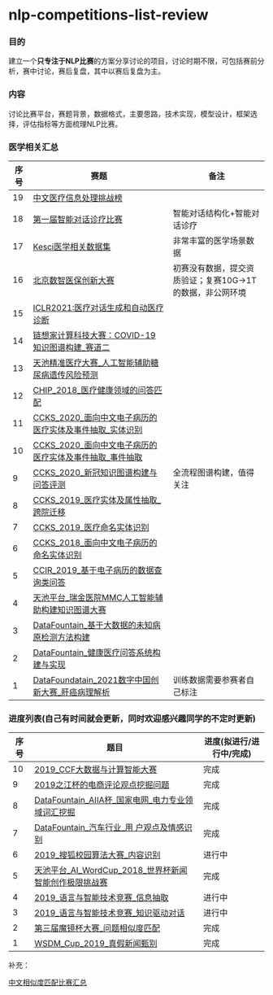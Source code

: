 # nlp-competitions-list-review

### 目的

建立一个**只专注于NLP比赛**的方案分享讨论的项目，讨论时期不限，可包括赛前分析，赛中讨论，赛后复盘，其中以赛后复盘为主。

### 内容

讨论比赛平台，赛题背景，数据格式，主要思路，技术实现，模型设计，框架选择，评估指标等方面梳理NLP比赛。

### 医学相关汇总

|序号|赛题|备注|
|------|------|------|
|19|[中文医疗信息处理挑战榜](https://tianchi.aliyun.com/dataset/dataDetail?spm=5176.22060218.J_2657303350.1.70e81343ffdz3p&dataId=95414)||
|18|[第一届智能对话诊疗比赛](http://www.fudan-disc.com/sharedtask/imcs21/index.html)|智能对话结构化+智能对话诊疗|
|17|[Kesci医学相关数据集](https://www.kesci.com/home/dataset)|非常丰富的医学场景数据|
|16|[北京数智医保创新大赛](https://www.kesci.com/home/competition/5eb3c4baa05545002d2163f8/content/2)|初赛没有数据，提交资质验证；复赛10G->1T的数据，非公网环境|
|15|[ICLR2021:医疗对话生成和自动医疗诊断](https://mp.weixin.qq.com/s?__biz=MzIwNzc2NTk0NQ==&mid=2247511995&idx=2&sn=a58fd6548df5448de63daa75eb8fdb9a&chksm=970f876da0780e7b950a39029bdd5de120e191e514c64c064c3c5099b59e1e1801c937ae3956&mpshare=1&scene=23&srcid=0309mKW8AwybsntYw9vfi7zq&sharer_sharetime=1615304183246&sharer_shareid=0e8353dcb5f53b85da8e0afe73a0021b%23rd)||
|14|[链想家计算科技大赛：COVID-19 知识图谱构建_赛道二](https://github.com/zhpmatrix/nlp-competitions-list-review/blob/master/%E9%93%BE%E6%83%B3%E5%AE%B6%E8%AE%A1%E7%AE%97%E7%A7%91%E6%8A%80%E5%A4%A7%E8%B5%9B%EF%BC%9ACOVID-19%20%E7%9F%A5%E8%AF%86%E5%9B%BE%E8%B0%B1%E6%9E%84%E5%BB%BA_%E8%B5%9B%E9%81%93%E4%BA%8C.md)|||
|13|[天池精准医疗大赛_人工智能辅助糖尿病遗传风险预测](https://github.com/zhpmatrix/nlp-competitions-list-review/blob/master/%E5%A4%A9%E6%B1%A0%E7%B2%BE%E5%87%86%E5%8C%BB%E7%96%97%E5%A4%A7%E8%B5%9B_%E4%BA%BA%E5%B7%A5%E6%99%BA%E8%83%BD%E8%BE%85%E5%8A%A9%E7%B3%96%E5%B0%BF%E7%97%85%E9%81%97%E4%BC%A0%E9%A3%8E%E9%99%A9%E9%A2%84%E6%B5%8B.md)|||
|12|[CHIP_2018_医疗健康领域的问答匹配](https://github.com/zhpmatrix/nlp-competitions-list-review/blob/master/CHIP_2018_%E5%8C%BB%E7%96%97%E5%81%A5%E5%BA%B7%E9%A2%86%E5%9F%9F%E7%9A%84%E9%97%AE%E7%AD%94%E5%8C%B9%E9%85%8D.md)||
|11|[CCKS_2020_面向中文电子病历的医疗实体及事件抽取_实体识别](https://github.com/zhpmatrix/nlp-competitions-list-review/blob/master/CCKS_2020_%E9%9D%A2%E5%90%91%E4%B8%AD%E6%96%87%E7%94%B5%E5%AD%90%E7%97%85%E5%8E%86%E7%9A%84%E5%8C%BB%E7%96%97%E5%AE%9E%E4%BD%93%E5%8F%8A%E4%BA%8B%E4%BB%B6%E6%8A%BD%E5%8F%96_%E5%AE%9E%E4%BD%93%E8%AF%86%E5%88%AB.md)||
|10|[CCKS_2020_面向中文电子病历的医疗实体及事件抽取_事件抽取](https://github.com/zhpmatrix/nlp-competitions-list-review/blob/master/CCKS_2020_%E9%9D%A2%E5%90%91%E4%B8%AD%E6%96%87%E7%94%B5%E5%AD%90%E7%97%85%E5%8E%86%E7%9A%84%E5%8C%BB%E7%96%97%E5%AE%9E%E4%BD%93%E5%8F%8A%E4%BA%8B%E4%BB%B6%E6%8A%BD%E5%8F%96_%E4%BA%8B%E4%BB%B6%E6%8A%BD%E5%8F%96.md)||
|9|[CCKS_2020_新冠知识图谱构建与问答评测](https://github.com/zhpmatrix/nlp-competitions-list-review/blob/master/CCKS_2020_%E6%96%B0%E5%86%A0%E7%9F%A5%E8%AF%86%E5%9B%BE%E8%B0%B1%E6%9E%84%E5%BB%BA%E4%B8%8E%E9%97%AE%E7%AD%94%E8%AF%84%E6%B5%8B.md)|全流程图谱构建，值得关注|
|8|[CCKS_2019_医疗实体及属性抽取_跨院迁移](https://github.com/zhpmatrix/nlp-competitions-list-review/blob/master/CCKS_2019_%E5%8C%BB%E7%96%97%E5%AE%9E%E4%BD%93%E5%8F%8A%E5%B1%9E%E6%80%A7%E6%8A%BD%E5%8F%96_%E8%B7%A8%E9%99%A2%E8%BF%81%E7%A7%BB.md)||
|7|[CCKS_2019_医疗命名实体识别](https://github.com/zhpmatrix/nlp-competitions-list-review/blob/master/CCKS_2019_%E5%8C%BB%E7%96%97%E5%91%BD%E5%90%8D%E5%AE%9E%E4%BD%93%E8%AF%86%E5%88%AB.md)||
|6|[CCKS_2018_面向中文电子病历的命名实体识别](https://github.com/zhpmatrix/nlp-competitions-list-review/blob/master/CCKS_2018_%E9%9D%A2%E5%90%91%E4%B8%AD%E6%96%87%E7%94%B5%E5%AD%90%E7%97%85%E5%8E%86%E7%9A%84%E5%91%BD%E5%90%8D%E5%AE%9E%E4%BD%93%E8%AF%86%E5%88%AB.md)||
|5|[CCIR_2019_基于电子病历的数据查询类问答](https://github.com/zhpmatrix/nlp-competitions-list-review/blob/master/CCIR_2019_%E5%9F%BA%E4%BA%8E%E7%94%B5%E5%AD%90%E7%97%85%E5%8E%86%E7%9A%84%E6%95%B0%E6%8D%AE%E6%9F%A5%E8%AF%A2%E7%B1%BB%E9%97%AE%E7%AD%94.md)||
|4|[天池平台_瑞金医院MMC人工智能辅助构建知识图谱大赛](https://github.com/zhpmatrix/nlp-competitions-list-review/blob/master/%E5%A4%A9%E6%B1%A0%E5%B9%B3%E5%8F%B0_%E7%91%9E%E9%87%91%E5%8C%BB%E9%99%A2MMC%E4%BA%BA%E5%B7%A5%E6%99%BA%E8%83%BD%E8%BE%85%E5%8A%A9%E6%9E%84%E5%BB%BA%E7%9F%A5%E8%AF%86%E5%9B%BE%E8%B0%B1%E5%A4%A7%E8%B5%9B.md)||
|3|[DataFountain_基于大数据的未知病原检测方法构建](https://github.com/zhpmatrix/nlp-competitions-list-review/blob/master/DataFountain_%E5%9F%BA%E4%BA%8E%E5%A4%A7%E6%95%B0%E6%8D%AE%E7%9A%84%E6%9C%AA%E7%9F%A5%E7%97%85%E5%8E%9F%E6%A3%80%E6%B5%8B%E6%96%B9%E6%B3%95%E6%9E%84%E5%BB%BA.md)|||
|2|[DataFountain_健康医疗问答系统构建与实现](https://github.com/zhpmatrix/nlp-competitions-list-review/blob/master/DataFountain_%E5%81%A5%E5%BA%B7%E5%8C%BB%E7%96%97%E9%97%AE%E7%AD%94%E7%B3%BB%E7%BB%9F%E6%9E%84%E5%BB%BA%E4%B8%8E%E5%AE%9E%E7%8E%B0.md)||
|1|[DataFoundatain_2021数字中国创新大赛_肝癌病理解析](https://github.com/zhpmatrix/nlp-competitions-list-review/blob/master/DataFoundatain_2021%E6%95%B0%E5%AD%97%E4%B8%AD%E5%9B%BD%E5%88%9B%E6%96%B0%E5%A4%A7%E8%B5%9B_%E8%82%9D%E7%99%8C%E7%97%85%E7%90%86%E8%A7%A3%E6%9E%90.md)|训练数据需要参赛者自己标注|

### 进度列表(自己有时间就会更新，同时欢迎感兴趣同学的不定时更新)

|序号|题目|进度(拟进行/进行中/完成)|
|------|------|------|
|10|[2019\_CCF大数据与计算智能大赛](https://github.com/zhpmatrix/nlp-competitions-list-review/blob/master/2019_CCF大数据与计算智能大赛.md)|完成|
|9|[2019之江杯的电商评论观点挖掘问题](https://zhpmatrix.github.io/2019/07/22/how-to-modeling/)|完成|
|8|[DataFountain_AIIA杯_国家电网_电力专业领域词汇挖掘](https://github.com/zhpmatrix/nlp-competitions-list-review/blob/master/DataFountain_AIIA%E6%9D%AF_%E5%9B%BD%E5%AE%B6%E7%94%B5%E7%BD%91_%E7%94%B5%E5%8A%9B%E4%B8%93%E4%B8%9A%E9%A2%86%E5%9F%9F%E8%AF%8D%E6%B1%87%E6%8C%96%E6%8E%98.md)|完成|
|7|[DataFountain_汽车行业_用 户观点及情感识别](https://github.com/zhpmatrix/nlp-competitions-list-review/blob/master/DataFountain_%E6%B1%BD%E8%BD%A6%E8%A1%8C%E4%B8%9A_%E7%94%A8%E6%88%B7%E8%A7%82%E7%82%B9%E5%8F%8A%E6%83%85%E6%84%9F%E8%AF%86%E5%88%AB.md)|完成|
|6|[2019_搜狐校园算法大赛_内容识别](https://github.com/zhpmatrix/nlp-competitions-list-review/blob/master/2019_%E6%90%9C%E7%8B%90%E6%A0%A1%E5%9B%AD%E7%AE%97%E6%B3%95%E5%A4%A7%E8%B5%9B_%E5%86%85%E5%AE%B9%E8%AF%86%E5%88%AB.md)|进行中|
|5|[天池平台_AI_WordCup_2018_世界杯新闻智能创作极限挑战赛](https://github.com/zhpmatrix/nlp-competitions-list-review/blob/master/%E5%A4%A9%E6%B1%A0%E5%B9%B3%E5%8F%B0_AI_WordCup_2018_%E4%B8%96%E7%95%8C%E6%9D%AF%E6%96%B0%E9%97%BB%E6%99%BA%E8%83%BD%E5%88%9B%E4%BD%9C%E6%9E%81%E9%99%90%E6%8C%91%E6%88%98%E8%B5%9B.md)|完成|
|4|[2019_语言与智能技术竞赛_信息抽取](https://github.com/zhpmatrix/nlp-competitions-list-review/blob/master/2019_%E8%AF%AD%E8%A8%80%E4%B8%8E%E6%99%BA%E8%83%BD%E6%8A%80%E6%9C%AF%E7%AB%9E%E8%B5%9B_%E4%BF%A1%E6%81%AF%E6%8A%BD%E5%8F%96.md)|进行中|
|3|[2019_语言与智能技术竞赛_知识驱动对话](https://github.com/zhpmatrix/nlp-competitions-list-review/blob/master/2019_%E8%AF%AD%E8%A8%80%E4%B8%8E%E6%99%BA%E8%83%BD%E6%8A%80%E6%9C%AF%E7%AB%9E%E8%B5%9B_%E7%9F%A5%E8%AF%86%E9%A9%B1%E5%8A%A8%E5%AF%B9%E8%AF%9D.md)|进行中|
|2|[第三届魔镜杯大赛_问题相似度匹配](https://github.com/zhpmatrix/nlp-competitions-list-review/blob/master/%E7%AC%AC%E4%B8%89%E5%B1%8A%E9%AD%94%E9%95%9C%E6%9D%AF%E5%A4%A7%E8%B5%9B_%E9%97%AE%E9%A2%98%E7%9B%B8%E4%BC%BC%E5%BA%A6%E5%8C%B9%E9%85%8D.md)|完成|
|1|[WSDM_Cup_2019_真假新闻甄别](https://github.com/zhpmatrix/nlp-competitions-list-review/blob/master/WSDM_Cup_2019_%E7%9C%9F%E5%81%87%E6%96%B0%E9%97%BB%E7%94%84%E5%88%AB.md)|完成|

补充：

[中文相似度匹配比赛汇总](https://github.com/ShuaichiLi/Chinese-sentence-similarity-task)

